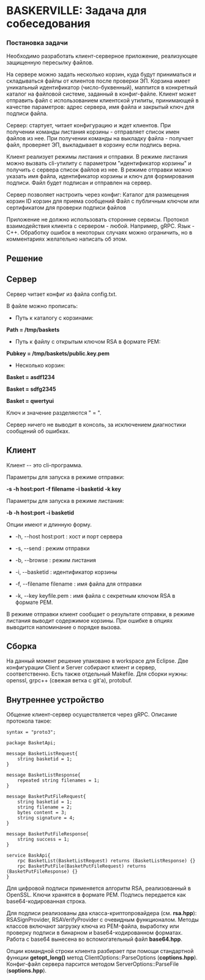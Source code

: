 # BASKERVILLE: Задача для собеседования

### Постановка задачи

Необходимо разработать клиент-серверное приложение, реализующее защищенную пересылку файлов.

На сервере можно задать несколько корзин, куда будут приниматься и складываться файлы от клиентов после проверки ЭП. Корзина имеет уникальный идентификатор (число-буквенный), маппится в конкретный каталог на файловой системе, заданный в конфиг-файле. Клиент может отправить файл с использованием клиентской утилиты, принимающей в качестве параметров: адрес сервера, имя файла и закрытый ключ для подписи файла.

Сервер: стартует, читает конфигурацию и ждет клиентов. При получении команды листания корзины - отправляет список имен файлов из нее. При получении команды на выкладку файла - получает файл, проверяет ЭП, выкладывает в корзину если подпись верна.

Клиент реализует режимы листания и отправки. В режиме листания можно вызвать cli-утилиту с параметром "идентификатор корзины" и получить с сервера список файлов из нее. В режиме отправки можно указать имя файла, идентификатор корзины и ключ для формирования подписи. Файл будет подписан и отправлен на сервер.

Сервер позволяет настроить через конфиг:
Каталог для размещения корзин
ID корзин для приема сообщений
Файл с публичным ключом или сертификатом для проверки подписи файлов

Приложение не должно использовать сторонние сервисы.
Протокол взаимодействия клиента с сервером - любой. Например, gRPC. Язык - С++. Обработку ошибок в некоторых случаях можно ограничить, но в комментариях желательно написать об этом.

## Решение

## Сервер

Сервер читает конфиг из файла config.txt.

В файле можно прописать:
* Путь к каталогу с корзинами:

**Path = /tmp/baskets**

* Путь к файлу с открытым ключом RSA в формате PEM:

**Pubkey = /tmp/baskets/public.key.pem**

* Несколько корзин:

**Basket = asdf1234**

**Basket = sdfg2345**

**Basket = qwertyui**

Ключ и значение разделяются " = ".

Сервер ничего не выводит в консоль, за исключением диагностики сообщений об ошибках.

## Клиент

Клиент -- это cli-программа.

Параметры для запуска в режиме отправки:

**-s -h host:port -f filename -i basketid -k key**

Параметры для запуска в режиме листания:

**-b -h host:port -i basketid**

Опции имеют и длинную форму.

* -h, --host host:port : хост и порт сервера

* -s, --send : режим отправки

* -b, --browse : режим листания

* -i, --basketid : идентификатор корзины

* -f, --filename filename : имя файла для отправки

* -k, --key keyfile.pem : имя файла с секретным ключом RSA в формате PEM.

В режиме отправки клиент сообщает о результате отправки, в режиме листания выводит содержимое корзины.
При ошибке в опциях выводится напоминание о порядке вызова.

## Сборка

На данный момент решение упаковано в workspace для Eclipse.
Две конфигурации Client и Server собирают клиент и сервер, соответственно.
Есть также отдельный Makefile.
Для сборки нужны: openssl, grpc++ (свежая ветка с git'а), protobuf.

## Внутреннее устройство

Общение клиент-сервер осуществляется через gRPC. Описание протокола такое:

```
syntax = "proto3";

package BasketApi;

message BasketListRequest{
	string basketid = 1;
}

message BasketListResponse{
	repeated string filenames = 1;
}

message BasketPutFileRequest{
	string basketid = 1;
	string filename = 2;
	bytes content = 3;
	string signature = 4;
}

message BasketPutFileResponse{
	string success = 1;
}

service BaskApi{
	rpc BasketList(BasketListRequest) returns (BasketListResponse) {}
	rpc BasketPutFile(BasketPutFileRequest) returns (BasketPutFileResponse) {}
}
```
 Для цифровой подписи применяется алгоритм RSA, реализованный в OpenSSL. Ключи хранятся
 в формате PEM. Подпись передается как base64-кодированная строка.

 Для подписи реализованы два класса-криптопровайдера (см. **rsa.hpp**):
 RSASignProvider, RSAVerifyProvider с очевидным функционалом. Методы классов
 включают загрузку ключа из PEM-файла, выработку или проверку подписи в бинарном и base64-кодированном форматах.
 Работа с base64 вынесена во вспомогательный файл **base64.hpp**.

 Опции командной строки клиента разбирает при помощи стандартной функции **getopt_long()**
 метод ClientOptions::ParseOptions (**coptions.hpp**). Конфиг-файл сервера парсится
 методом ServerOptions::ParseFile (**soptions.hpp**).


